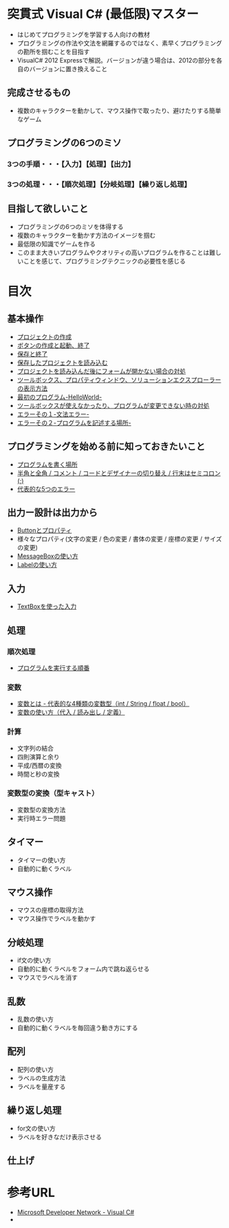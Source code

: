 突貫式 Visual C# (最低限)マスター
======

- はじめてプログラミングを学習する人向けの教材
- プログラミングの作法や文法を網羅するのではなく、素早くプログラミングの勘所を掴むことを目指す
- VisualC# 2012 Expressで解説。バージョンが違う場合は、2012の部分を各自のバージョンに置き換えること

## 完成させるもの
- 複数のキャラクターを動かして、マウス操作で取ったり、避けたりする簡単なゲーム

## プログラミングの6つのミソ
### 3つの手順・・・【入力】【処理】【出力】
### 3つの処理・・・【順次処理】【分岐処理】【繰り返し処理】

## 目指して欲しいこと
- プログラミングの6つのミソを体得する
- 複数のキャラクターを動かす方法のイメージを掴む
- 最低限の知識でゲームを作る
- このまま大きいプログラムやクオリティの高いプログラムを作ることは難しいことを感じて、プログラミングテクニックの必要性を感じる


# 目次
## 基本操作
- [プロジェクトの作成](http://am1tanaka.hatenablog.com/entry/2014/10/10/211051)
- [ボタンの作成と起動、終了](http://am1tanaka.hatenablog.com/entry/2014/10/10/224900)
- [保存と終了](http://am1tanaka.hatenablog.com/entry/2014/10/11/230331)
- [保存したプロジェクトを読み込む](http://am1tanaka.hatenablog.com/entry/2014/10/11/233341)
 - [プロジェクトを読み込んだ後にフォームが開かない場合の対処](http://am1tanaka.hatenablog.com/entry/2014/10/11/234108)
 - [ツールボックス、プロパティウィンドウ、ソリューションエクスプローラーの表示方法](http://am1tanaka.hatenablog.com/entry/2014/10/11/235041)
- [最初のプログラム-HelloWorld-](http://am1tanaka.hatenablog.com/entry/2014/10/12/000601)
 - [ツールボックスが使えなかったり、プログラムが変更できない時の対処](http://am1tanaka.hatenablog.com/entry/2014/10/12/001908)
 - [エラーその１-文法エラー-](http://am1tanaka.hatenablog.com/entry/2014/10/12/003225)
 - [エラーその２-プログラムを記述する場所-](http://am1tanaka.hatenablog.com/entry/2014/10/12/005237)


## プログラミングを始める前に知っておきたいこと
- [プログラムを書く場所](http://am1tanaka.hatenablog.com/entry/2014/10/12/142322)
- [半角と全角 / コメント / コードとデザイナーの切り替え / 行末はセミコロン(;)](http://am1tanaka.hatenablog.com/entry/2014/10/12/182213)
- [代表的な5つのエラー](http://am1tanaka.hatenablog.com/entry/2014/10/12/194617)


## 出力ー設計は出力から
- [Buttonとプロパティ](http://am1tanaka.hatenablog.com/entry/2014/10/13/214224)
 - 様々なプロパティ(文字の変更 / 色の変更 / 書体の変更 / 座標の変更 / サイズの変更)
- [MessageBoxの使い方](http://am1tanaka.hatenablog.com/entry/2014/10/18/154136)
- [Labelの使い方](http://am1tanaka.hatenablog.com/entry/2014/10/18/175122)


## 入力
- [TextBoxを使った入力](http://am1tanaka.hatenablog.com/entry/2014/10/21/224706)


## 処理
### 順次処理
- [プログラムを実行する順番](http://am1tanaka.hatenablog.com/entry/2014/10/26/212640)

### 変数
- [変数とは - 代表的な4種類の変数型（int / String / float / bool）](http://am1tanaka.hatenablog.com/entry/2014/10/27/001359)
- [変数の使い方（代入 / 読み出し / 定義）](http://am1tanaka.hatenablog.com/entry/2014/10/29/001419)

### 計算
- 文字列の結合
- 四則演算と余り
 - 平成/西暦の変換
 - 時間と秒の変換

### 変数型の変換（型キャスト）
- 変数型の変換方法
- 実行時エラー問題


## タイマー
- タイマーの使い方
- 自動的に動くラベル


## マウス操作
- マウスの座標の取得方法
- マウス操作でラベルを動かす


## 分岐処理
- if文の使い方
 - 自動的に動くラベルをフォーム内で跳ね返らせる
 - マウスでラベルを消す


## 乱数
- 乱数の使い方
 - 自動的に動くラベルを毎回違う動き方にする


## 配列
- 配列の使い方
- ラベルの生成方法
- ラベルを量産する


## 繰り返し処理
- for文の使い方
- ラベルを好きなだけ表示させる


## 仕上げ


# 参考URL
- [Microsoft Developer Network - Visual C#](http://msdn.microsoft.com/ja-jp/library/kx37x362.aspx)
- 



